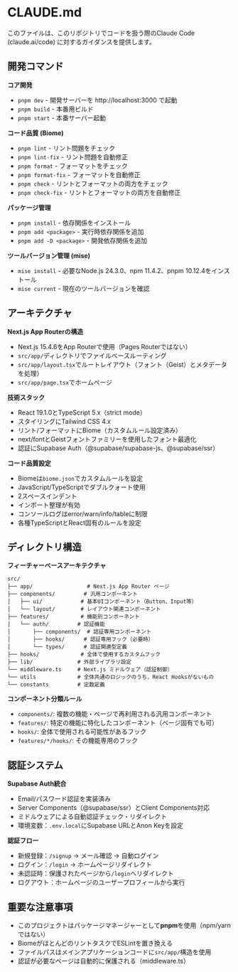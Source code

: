# CLAUDE.md

このファイルは、このリポジトリでコードを扱う際のClaude Code (claude.ai/code) に対するガイダンスを提供します。

## 開発コマンド

**コア開発**
- `pnpm dev` - 開発サーバーを http://localhost:3000 で起動
- `pnpm build` - 本番用ビルド
- `pnpm start` - 本番サーバー起動

**コード品質 (Biome)**
- `pnpm lint` - リント問題をチェック
- `pnpm lint-fix` - リント問題を自動修正
- `pnpm format` - フォーマットをチェック
- `pnpm format-fix` - フォーマットを自動修正
- `pnpm check` - リントとフォーマットの両方をチェック
- `pnpm check-fix` - リントとフォーマットの両方を自動修正

**パッケージ管理**
- `pnpm install` - 依存関係をインストール
- `pnpm add <package>` - 実行時依存関係を追加
- `pnpm add -D <package>` - 開発依存関係を追加

**ツールバージョン管理 (mise)**
- `mise install` - 必要なNode.js 24.3.0、npm 11.4.2、pnpm 10.12.4をインストール
- `mise current` - 現在のツールバージョンを確認

## アーキテクチャ

**Next.js App Routerの構造**
- Next.js 15.4.6をApp Routerで使用（Pages Routerではない）
- `src/app/`ディレクトリでファイルベースルーティング
- `src/app/layout.tsx`でルートレイアウト（フォント（Geist）とメタデータを処理）
- `src/app/page.tsx`でホームページ

**技術スタック**
- React 19.1.0とTypeScript 5.x（strict mode）
- スタイリングにTailwind CSS 4.x
- リント/フォーマットにBiome（カスタムルール設定済み）
- next/fontとGeistフォントファミリーを使用したフォント最適化
- 認証にSupabase Auth（@supabase/supabase-js、@supabase/ssr）

**コード品質設定**
- Biomeは`biome.json`でカスタムルールを設定
- JavaScript/TypeScriptでダブルクォート使用
- 2スペースインデント
- インポート整理が有効
- コンソールログはerror/warn/info/tableに制限
- 各種TypeScriptとReact固有のルールを設定

## ディレクトリ構造

**フィーチャーベースアーキテクチャ**
```
src/
├── app/                 # Next.js App Router ページ
├── components/         # 汎用コンポーネント
│   ├── ui/            # 基本UIコンポーネント（Button、Input等）
│   └── layout/        # レイアウト関連コンポーネント
├── features/          # 機能別コンポーネント
│   └── auth/         # 認証機能
│       ├── components/  # 認証専用コンポーネント
│       ├── hooks/      # 認証専用フック（必要時）
│       └── types/      # 認証関連型定義
├── hooks/             # 全体で使用するカスタムフック
├── lib/              # 外部ライブラリ設定
└── middleware.ts     # Next.js ミドルウェア（認証制御）
└── utils             # 全体共通のロジックのうち、React Hooksがないもの
└── constants         # 定数定義
```

**コンポーネント分類ルール**
- `components/`: 複数の機能・ページで再利用される汎用コンポーネント
- `features/`: 特定の機能に特化したコンポーネント（ページ固有でも可）
- `hooks/`: 全体で使用される可能性があるフック
- `features/*/hooks/`: その機能専用のフック

## 認証システム

**Supabase Auth統合**
- Email/パスワード認証を実装済み
- Server Components（@supabase/ssr）とClient Components対応
- ミドルウェアによる自動認証チェック・リダイレクト
- 環境変数：`.env.local`にSupabase URLとAnon Keyを設定

**認証フロー**
- 新規登録：`/signup` → メール確認 → 自動ログイン
- ログイン：`/login` → ホームページリダイレクト
- 未認証時：保護されたページから`/login`へリダイレクト
- ログアウト：ホームページのユーザープロフィールから実行

## 重要な注意事項

- このプロジェクトはパッケージマネージャーとして**pnpm**を使用（npm/yarnではない）
- BiomeがほとんどのリントタスクでESLintを置き換える
- ファイルパスはメインアプリケーションコードに`src/app/`構造を使用
- 認証が必要なページは自動的に保護される（middleware.ts）